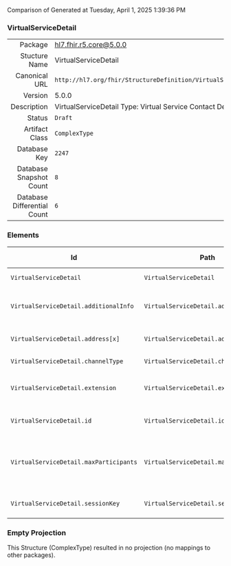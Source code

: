 Comparison of 
Generated at Tuesday, April 1, 2025 1:39:36 PM

### VirtualServiceDetail

|      |     |
| ---: | --- |
| Package | hl7.fhir.r5.core@5.0.0 |
| Stucture Name | VirtualServiceDetail |
| Canonical URL | `http://hl7.org/fhir/StructureDefinition/VirtualServiceDetail` |
| Version | 5.0.0 |
| Description | VirtualServiceDetail Type: Virtual Service Contact Details. |
| Status | `Draft` |
| Artifact Class | `ComplexType` |
| Database Key | `2247` |
| Database Snapshot Count | `8` |
| Database Differential Count | `6` |

### Elements

| Id | Path | Name | Base Path | Short | Cardinality | Collated Type | Binding Strength | Binding Value Set |
| -- | ---- | ---- | --------- | ----- | ----------- | ------------- | ---------------- | ----------------- |
| `VirtualServiceDetail` | `VirtualServiceDetail` | `VirtualServiceDetail` | VirtualServiceDetail | Virtual Service Contact Details | 0..* | VirtualServiceDetail |  |  |
| `VirtualServiceDetail.additionalInfo` | `VirtualServiceDetail.additionalInfo` | `additionalInfo` | VirtualServiceDetail.additionalInfo | Address to see alternative connection details | 0..* | url |  |  |
| `VirtualServiceDetail.address[x]` | `VirtualServiceDetail.address[x]` | `address[x]` | VirtualServiceDetail.address[x] | Contact address/number | 0..1 | ContactPoint, ExtendedContactDetail, string, url |  |  |
| `VirtualServiceDetail.channelType` | `VirtualServiceDetail.channelType` | `channelType` | VirtualServiceDetail.channelType | Channel Type | 0..1 | Coding | `Example` | `http://hl7.org/fhir/ValueSet/virtual-service-type` |
| `VirtualServiceDetail.extension` | `VirtualServiceDetail.extension` | `extension` | Element.extension | Additional content defined by implementations | 0..* | Extension |  |  |
| `VirtualServiceDetail.id` | `VirtualServiceDetail.id` | `id` | Element.id | Unique id for inter-element referencing | 0..1 | id |  |  |
| `VirtualServiceDetail.maxParticipants` | `VirtualServiceDetail.maxParticipants` | `maxParticipants` | VirtualServiceDetail.maxParticipants | Maximum number of participants supported by the virtual service | 0..1 | positiveInt |  |  |
| `VirtualServiceDetail.sessionKey` | `VirtualServiceDetail.sessionKey` | `sessionKey` | VirtualServiceDetail.sessionKey | Session Key required by the virtual service | 0..1 | string |  |  |
### Empty Projection

This Structure (ComplexType) resulted in no projection (no mappings to other packages).

